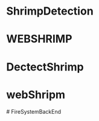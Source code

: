 # ShrimpDetection
# WEBSHRIMP
# DectectShrimp
# webShripm
#   F i r e S y s t e m B a c k E n d  
 
